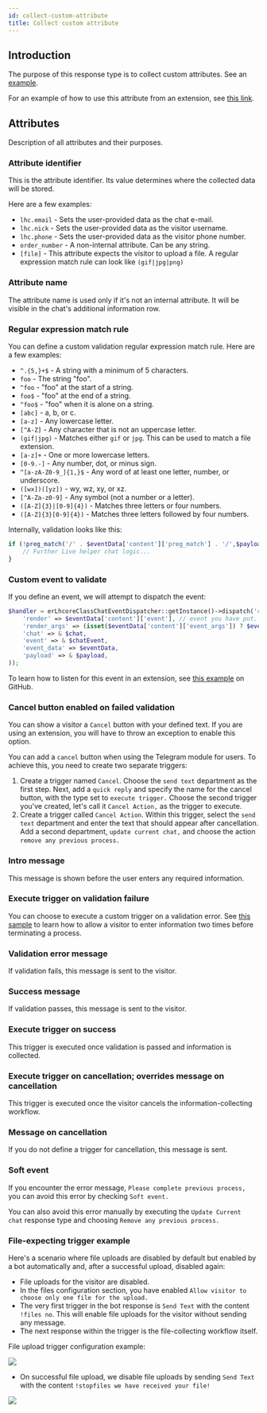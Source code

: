 ```yaml
---
id: collect-custom-attribute
title: Collect custom attribute
---
```


## Introduction

The purpose of this response type is to collect custom attributes. See an [example](collecting-information.md).

For an example of how to use this attribute from an extension, see [this link](https://github.com/LiveHelperChat/lhccollectcustombot).

## Attributes

Description of all attributes and their purposes.

### Attribute identifier

This is the attribute identifier. Its value determines where the collected data will be stored.

Here are a few examples:

*   `lhc.email` - Sets the user-provided data as the chat e-mail.
*   `lhc.nick` - Sets the user-provided data as the visitor username.
*   `lhc.phone` - Sets the user-provided data as the visitor phone number.
*   `order_number` - A non-internal attribute. Can be any string.
*   `[file]` - This attribute expects the visitor to upload a file. A regular expression match rule can look like `(gif|jpg|png)`

### Attribute name

The attribute name is used only if it's not an internal attribute. It will be visible in the chat's additional information row.

### Regular expression match rule

You can define a custom validation regular expression match rule. Here are a few examples:

*   `^.{5,}+$` - A string with a minimum of 5 characters.
*   `foo` - The string "foo".
*   `^foo` - "foo" at the start of a string.
*   `foo$` - "foo" at the end of a string.
*   `^foo$` - "foo" when it is alone on a string.
*   `[abc]` - a, b, or c.
*   `[a-z]` - Any lowercase letter.
*   `[^A-Z]` - Any character that is not an uppercase letter.
*   `(gif|jpg)` - Matches either `gif` or `jpg`. This can be used to match a file extension.
*   `[a-z]+` - One or more lowercase letters.
*   `[0-9.-]` - Any number, dot, or minus sign.
*   `^[a-zA-Z0-9_]{1,}$` - Any word of at least one letter, number, or underscore.
*   `([wx])([yz])` - wy, wz, xy, or xz.
*   `[^A-Za-z0-9]` - Any symbol (not a number or a letter).
*   `([A-Z]{3}|[0-9]{4})` - Matches three letters or four numbers.
*   `([A-Z]{3}[0-9]{4})` - Matches three letters followed by four numbers.

Internally, validation looks like this:

```php
if (!preg_match('/' . $eventData['content']['preg_match'] . '/',$payload)) {
    // Further Live helper chat logic...
}
```

### Custom event to validate

If you define an event, we will attempt to dispatch the event:

```php
$handler = erLhcoreClassChatEventDispatcher::getInstance()->dispatch('chat.genericbot_event_handler', array(
    'render' => $eventData['content']['event'], // event you have put.
    'render_args' => (isset($eventData['content']['event_args']) ? $eventData['content']['event_args'] : array()),
    'chat' => & $chat,
    'event' => & $chatEvent,
    'event_data' => $eventData,
    'payload' => & $payload,
));
```

To learn how to listen for this event in an extension, see [this example](https://github.com/LiveHelperChat/lhccollectcustombot) on GitHub.

### Cancel button enabled on failed validation

You can show a visitor a `Cancel` button with your defined text. If you are using an extension, you will have to throw an exception to enable this option.

You can add a `cancel` button when using the Telegram module for users. To achieve this, you need to create two separate triggers:

1.  Create a trigger named `Cancel`. Choose the `send text` department as the first step. Next, add a `quick reply` and specify the name for the cancel button, with the type set to `execute trigger.` Choose the second trigger you've created, let's call it `Cancel Action,` as the trigger to execute.
2.  Create a trigger called `Cancel Action`. Within this trigger, select the `send text` department and enter the text that should appear after cancellation. Add a second department, `update current chat,` and choose the action `remove any previous process.`

### Intro message

This message is shown before the user enters any required information.

### Execute trigger on validation failure

You can choose to execute a custom trigger on a validation error. See [this sample](bot/collecting-information-two-tries.md) to learn how to allow a visitor to enter information two times before terminating a process.

### Validation error message

If validation fails, this message is sent to the visitor.

### Success message

If validation passes, this message is sent to the visitor.

### Execute trigger on success

This trigger is executed once validation is passed and information is collected.

### Execute trigger on cancellation; overrides message on cancellation

This trigger is executed once the visitor cancels the information-collecting workflow.

### Message on cancellation

If you do not define a trigger for cancellation, this message is sent.

### Soft event

If you encounter the error message, `Please complete previous process,` you can avoid this error by checking `Soft event.`

You can also avoid this error manually by executing the `Update Current chat` response type and choosing `Remove any previous process.`

### File-expecting trigger example

Here's a scenario where file uploads are disabled by default but enabled by a bot automatically and, after a successful upload, disabled again:

*   File uploads for the visitor are disabled.
*   In the files configuration section, you have enabled `Allow visitor to choose only one file for the upload.`
*   The very first trigger in the bot response is `Send Text` with the content `!files no`. This will enable file uploads for the visitor without sending any message.
*   The next response within the trigger is the file-collecting workflow itself.

File upload trigger configuration example:

![](/img/bot/collect-file.png?v=1)

*   On successful file upload, we disable file uploads by sending `Send Text` with the content `!stopfiles we have received your file!`

![](/img/bot/file-received.png?v=1)
